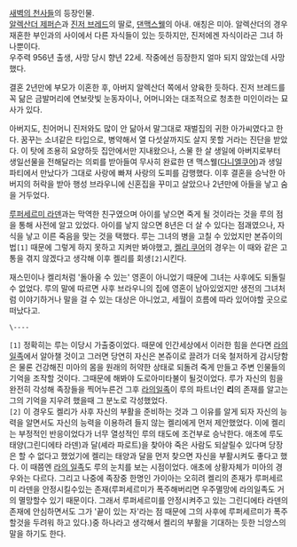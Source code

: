 [새벽의 천사들](%EC%83%88%EB%B2%BD%EC%9D%98%20%EC%B2%9C%EC%82%AC%EB%93%A4.md)의
등장인물.  
[알렉산더 제퍼슨](%EC%95%8C%EB%A0%89%EC%82%B0%EB%8D%94%20%EC%A0%9C%ED%8D%BC%EC%8A%A8.md)과 [진저 브레드](%EC%A7%84%EC%A0%80%EB%B8%8C%EB%A0%88%EB%93%9C.md)의 딸로, [댄맥스웰](%EB%8B%A4%EB%8B%88%EC%97%98%20%EC%BF%A0%EC%96%B4.md)의 아내. 애칭은 미아.
알렉산더의 경우 재혼한 부인과의 사이에서 다른 자식들이 있는 듯하지만, 진저에겐 자식이라곤 그녀 하나뿐이다.  
우주력 956년 출생, 사망 당시 향년 22세. 작중에선 등장한지 얼마 되지 않았는데 사망했다.

결혼 2년만에 부모가 이혼한 후, 아버지 알렉산더 쪽에서 양육한 듯하다. 진저 브레드를 꼭 닮은 금발머리에 연보랏빛 눈동자이나, 어머니와는
대조적으로 청초한 미인이라는 묘사가 있다.  

아버지도, 친어머니 진저와도 많이 안 닮아서 말그대로 재벌집의 귀한 아가씨였다고 한다. 꿈꾸는 소녀같은 타입으로, 병약해서 열 다섯살까지도
살지 못할 거라는 진단을 받았다. 이 탓에 조용히 요양하듯 집안에서만 지내왔으나, 스물 한 살 생일에 아버지로부터 생일선물을 전해달라는
의뢰를 받아들여 무사히 완료한 댄 맥스웰([다니엘쿠어](%EB%8B%A4%EB%8B%88%EC%97%98%20%EC%BF%A0%EC%96%B4.md))과 생일파티에서 만났다가 그대로
사랑에 빠져 사랑의 도피를 감행했다. 이후 결혼을 승낙한 아버지의 허락을 받아 행성 브라우니에 신혼집을 꾸미고 살았으나 2년만에 아들을 낳고
숨을 거두었다.

[루퍼세르미 라덴](%EB%A3%A8%ED%8D%BC%EC%84%B8%EB%A5%B4%EB%AF%B8%20%EB%9D%BC%EB%8D%B4.md)과는 막역한 친구였으며 아이를 낳으면 죽게 될 것이라는 것을 루의 점을 통해 사전에 알고 있었다. 아이를 낳지 않으면 8년은 더
살 수 있다는 점괘였으나, 자식을 낳고 이른 죽음을 맞는 것을 택했다. 루는 그녀의 병을 고칠 수 있었지만 본쥬이의 법`[1]` 때문에
그렇게 하지 못하고 지켜만 봐야했고, [켈리 쿠어](%EC%BC%88%EB%A6%AC%20%EC%BF%A0%EC%96%B4.md)의
경우는 이 때와 같은 고통을 겪지 않겠다고 생각해 이후 켈리를 회생`[2]`시킨다.

재스민이나 켈리처럼 '돌아올 수 있는' 영혼이 아니었기 때문에 그녀는 사후에도 되돌릴 수 없었다. 루의 말에 따르면 사후 브라우니의 집에
영혼이 남아있었지만 생전의 그녀처럼 이야기하거나 말을 걸 수 있는 대상은 아니었고, 세월이 흐름에 따라 있어야할 곳으로 떠났다고.  

`\----`

`[1]` 정확히는 루는 이당시 가출중이었다. 때문에 인간세상에서 이러한 힘을 쓴다면 [라의일족](%EB%9D%BC%EC%9D%98%20%EC%9D%BC%EC%A1%B1.md)에서 알아챌 것이고 그러면 당연히 자신은 본쥬이로
끌려가 더욱 철저하게 감시당함은 물론 건강해진 미아의 몸을 원래의 허약한 상태로 되돌려 죽게 만들고 주변 인물들의 기억을 조작할 것이다.
그때문에 해봐야 도로아미타불이 될것이었다. 루가 자신의 힘을 완전히 각성해 족장들을 찍어누른건 그후 [라의일족](%EB%9D%BC%EC%9D%98%20%EC%9D%BC%EC%A1%B1.md)이 루의 파트너인 **리**의 존재를 알고는 그의
기억을 지우려 했을때 그 분노로 각성했었다.  
`[2]` 이 경우도 켈리가 사후 자신의 부활을 준비하는 것과 그 이유를 알게 되자 자신의 능력을 알면서도 자신의 능력을 이용하려 들지 않는
켈리에게 먼저 제안했었다. 이에 켈리는 부정적인 반응이었다가 너무 열성적인 루의 태도에 조건부로 승낙한다. 애초에 루도 태양(그린디에타
라덴)과 달(셰라 파로트)을 찾아야 죽은 사람도 되살릴수 있다며 당장은 할 수 없다고 했었기에 켈리는 태양과 달을 먼저 찾으면 자신을
부활시켜도 좋다고 했다. 이 때쯤엔 [라의 일족](%EB%9D%BC%EC%9D%98%20%EC%9D%BC%EC%A1%B1.md)도 루의
눈치를 보는 시점이었다. 애초에 상황자체가 미아의 경우와는 다르다. 그리고 나중에 족장중 한명인 가이아는 오히려 켈리의 존재가 루퍼세르미
라덴을 안정시킬수있는 존재(루퍼세르미가 폭주해버리면 우주멸망에 라의일족도 거의 멸망할수 있기 때문이다. 그래서 루퍼세르미를 안정시켜주고 있는
그린디에타 라덴의 존재에 안심하면서도 그가 '끝이 있는 자'라는 점 때문에 그의 사후에 루퍼세르미가 폭주할것을 두려워 하고 있다.)중
하나라고 생각해서 켈리의 부활을 기대하는 듯한 늬앙스의 말을 하기도 한다.

